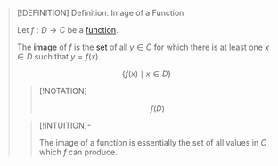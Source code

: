 >[!DEFINITION] Definition: Image of a Function
>
>Let $f: D \to C$ be a [function](index.md).
>
>The **image** of $f$ is the [set](../../Set%20Theory/Set.md) of all $y \in C$ for which there is at least one $x \in D$ such that $y = f(x)$.
>
>$$
>\{f(x) \mid x \in D\}
>$$
>
>>[!NOTATION]-
>>
>>$$
>>f(D)
>>$$
>>
>
>>[!INTUITION]-
>>
>>The image of a function is essentially the set of all values in $C$ which $f$ can produce.
>>
>